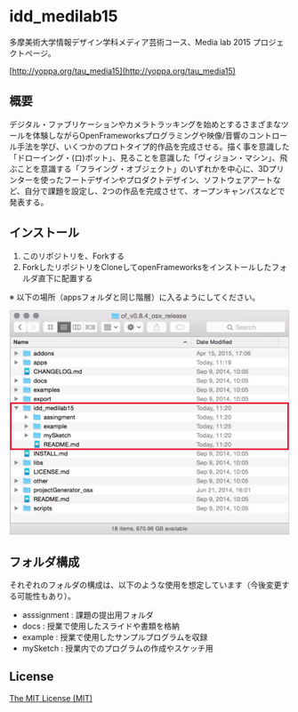 # idd_medilab15

多摩美術大学情報デザイン学科メディア芸術コース、Media lab 2015 プロジェクトページ。

[http://yoppa.org/tau_media15](http://yoppa.org/tau_media15)

## 概要

デジタル・ファブリケーションやカメラトラッキングを始めとするさまざまなツールを体験しながらOpenFrameworksプログラミングや映像/音響のコントロール手法を学び、いくつかのプロトタイプ的作品を完成させる。描く事を意識した「ドローイング・(ロ)ボット」、見ることを意識した「ヴィジョン・マシン」、飛ぶことを意識する「フライング・オブジェクト」のいずれかを中心に、3Dプリンターを使ったフートデザインやプロダクトデザイン、ソフトウェアアートなど、自分で課題を設定し、2つの作品を完成させて、オープンキャンパスなどで発表する。

## インストール

1. このリポジトリを、Forkする
2. ForkしたリポジトリをCloneしてopenFrameworksをインストールしたフォルダ直下に配置する

※ 以下の場所（appsフォルダと同じ階層）に入るようにしてください。

![](img/install_location.jpg)

## フォルダ構成

それぞれのフォルダの構成は、以下のような使用を想定しています（今後変更する可能性もあり）。

- asssignment : 課題の提出用フォルダ
- docs : 授業で使用したスライドや書類を格納
- example : 授業で使用したサンプルプログラムを収録
- mySketch : 授業内でのプログラムの作成やスケッチ用

## License

[The MIT License (MIT)](http://opensource.org/licenses/mit-license.php)
